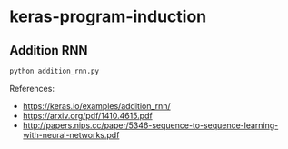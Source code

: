 keras-program-induction
=======================

Addition RNN
------------

```bash
python addition_rnn.py
```

References:
 - https://keras.io/examples/addition_rnn/
 - https://arxiv.org/pdf/1410.4615.pdf
 - http://papers.nips.cc/paper/5346-sequence-to-sequence-learning-with-neural-networks.pdf
